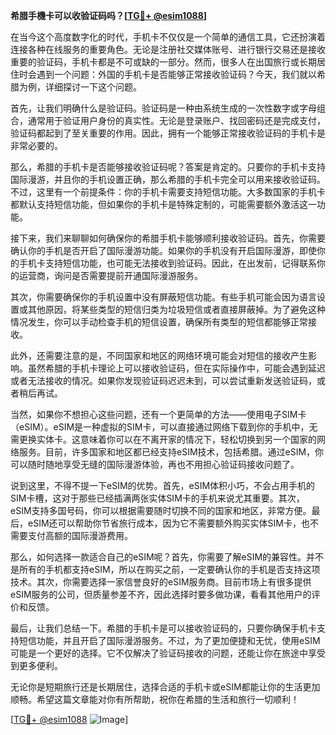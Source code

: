 **希腊手機卡可以收验证码吗？[[TG💪+ @esim1088](https://t.me/s/esim1088)]**

在当今这个高度数字化的时代，手机卡不仅仅是一个简单的通信工具，它还扮演着连接各种在线服务的重要角色。无论是注册社交媒体账号、进行银行交易还是接收重要的验证码，手机卡都是不可或缺的一部分。然而，很多人在出国旅行或长期居住时会遇到一个问题：外国的手机卡是否能够正常接收验证码？今天，我们就以希腊为例，详细探讨一下这个问题。

首先，让我们明确什么是验证码。验证码是一种由系统生成的一次性数字或字母组合，通常用于验证用户身份的真实性。无论是登录账户、找回密码还是完成支付，验证码都起到了至关重要的作用。因此，拥有一个能够正常接收验证码的手机卡是非常必要的。

那么，希腊的手机卡是否能够接收验证码呢？答案是肯定的。只要你的手机卡支持国际漫游，并且你的手机设置正确，那么希腊的手机卡完全可以用来接收验证码。不过，这里有一个前提条件：你的手机卡需要支持短信功能。大多数国家的手机卡都默认支持短信功能，但如果你的手机卡是特殊定制的，可能需要额外激活这一功能。

接下来，我们来聊聊如何确保你的希腊手机卡能够顺利接收验证码。首先，你需要确认你的手机是否开启了国际漫游功能。如果你的手机没有开启国际漫游，即使你的手机卡支持短信功能，也可能无法接收到验证码。因此，在出发前，记得联系你的运营商，询问是否需要提前开通国际漫游服务。

其次，你需要确保你的手机设置中没有屏蔽短信功能。有些手机可能会因为语言设置或其他原因，将某些类型的短信归类为垃圾短信或者直接屏蔽掉。为了避免这种情况发生，你可以手动检查手机的短信设置，确保所有类型的短信都能够正常接收。

此外，还需要注意的是，不同国家和地区的网络环境可能会对短信的接收产生影响。虽然希腊的手机卡理论上可以接收验证码，但在实际操作中，可能会遇到延迟或者无法接收的情况。如果你发现验证码迟迟未到，可以尝试重新发送验证码，或者稍后再试。

当然，如果你不想担心这些问题，还有一个更简单的方法——使用电子SIM卡（eSIM）。eSIM是一种虚拟的SIM卡，可以直接通过网络下载到你的手机中，无需更换实体卡。这意味着你可以在不离开家的情况下，轻松切换到另一个国家的网络服务。目前，许多国家和地区都已经支持eSIM技术，包括希腊。通过eSIM，你可以随时随地享受无缝的国际漫游体验，再也不用担心验证码接收问题了。

说到这里，不得不提一下eSIM的优势。首先，eSIM体积小巧，不会占用手机的SIM卡槽，这对于那些已经插满两张实体SIM卡的手机来说尤其重要。其次，eSIM支持多国号码，你可以根据需要随时切换不同的国家和地区，非常方便。最后，eSIM还可以帮助你节省旅行成本，因为它不需要额外购买实体SIM卡，也不需要支付高额的国际漫游费用。

那么，如何选择一款适合自己的eSIM呢？首先，你需要了解eSIM的兼容性。并不是所有的手机都支持eSIM，所以在购买之前，一定要确认你的手机是否支持这项技术。其次，你需要选择一家信誉良好的eSIM服务商。目前市场上有很多提供eSIM服务的公司，但质量参差不齐，因此选择时要多做功课，看看其他用户的评价和反馈。

最后，让我们总结一下。希腊的手机卡是可以接收验证码的，只要你确保手机卡支持短信功能，并且开启了国际漫游服务。不过，为了更加便捷和无忧，使用eSIM可能是一个更好的选择。它不仅解决了验证码接收的问题，还能让你在旅途中享受到更多便利。

无论你是短期旅行还是长期居住，选择合适的手机卡或eSIM都能让你的生活更加顺畅。希望这篇文章能对你有所帮助，祝你在希腊的生活和旅行一切顺利！

[[TG💪+ @esim1088](https://t.me/s/esim1088) ![Image](https://i.postimg.cc/4NQfJmqS/Snipaste-2025-05-13-00-14-12.png)]